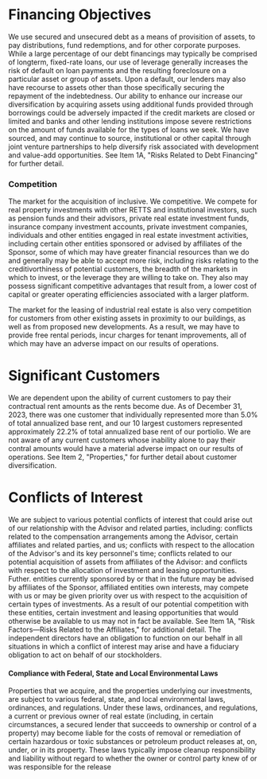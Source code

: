 # Financing Objectives

We use secured and unsecured debt as a means of provisition of assets, to pay distributions, fund redemptions, and for other corporate purposes. While a large percentage of our debt financings may typically be comprised of longterm, fixed-rate loans, our use of leverage generally increases the risk of default on loan payments and the resulting foreclosure on a particular asset or group of assets. Upon a default, our lenders may also have recourse to assets other than those specifically securing the repayment of the indebtedness. Our ability to enhance our increase our diversification by acquiring assets using additional funds provided through borrowings could be adversely impacted if the credit markets are closed or limited and banks and other lending institutions impose severe restrictions on the amount of funds available for the types of loans we seek. We have sourced, and may continue to source, institutional or other capital through joint venture partnerships to help diversify risk associated with development and value-add opportunities. See Item 1A, "Risks Related to Debt Financing" for further detail.

### Competition

The market for the acquisition of inclusive. We competitive. We compete for real property investments with other RETTS and institutional investors, such as pension funds and their advisors, private real estate investment funds, insurance company investment accounts, private investment companies, individuals and other entities engaged in real estate investment activities, including certain other entities sponsored or advised by affiliates of the Sponsor, some of which may have greater financial resources than we do and generally may be able to accept more risk, including risks relating to the creditivorthiness of potential customers, the breadth of the markets in which to invest, or the leverage they are willing to take on. They also may possess significant competitive advantages that result from, a lower cost of capital or greater operating efficiencies associated with a larger platform.

The market for the leasing of industrial real estate is also very competition for customers from other existing assets in proximity to our buildings, as well as from proposed new developments. As a result, we may have to provide free rental periods, incur charges for tenant improvements, all of which may have an adverse impact on our results of operations.

# Significant Customers

We are dependent upon the ability of current customers to pay their contractual rent amounts as the rents become due. As of December 31, 2023, there was one customer that individually represented more than 5.0% of total annualized base rent, and our 10 largest customers represented approximately 22.2% of total annualized base rent of our portiolio. We are not aware of any current customers whose inability alone to pay their contral amounts would have a material adverse impact on our results of operations. See Item 2, "Properties," for further detail about customer diversification.

# Conflicts of Interest

We are subject to various potential conflicts of interest that could arise out of our relationship with the Advisor and related parties, including: conflicts related to the compensation arrangements among the Advisor, certain affiliates and related parties, and us; conflicts with respect to the allocation of the Advisor's and its key personnel's time; conflicts related to our potential acquisition of assets from affiliates of the Advisor: and conflicts with respect to the allocation of investment and leasing opportunities. Futher. entities currently sponsored by or that in the future may be advised by affiliates of the Sponsor, affiliated entities own interests, may compete with us or may be given priority over us with respect to the acquisition of certain types of investments. As a result of our potential competition with these entities, certain investment and leasing opportunities that would otherwise be available to us may not in fact be available. See Item 1A, "Risk Factors—Risks Related to the Affiliates," for additional detail. The independent directors have an obligation to function on our behalf in all situations in which a conflict of interest may arise and have a fiduciary obligation to act on behalf of our stockholders.

#### Compliance with Federal, State and Local Environmental Laws

Properties that we acquire, and the properties underlying our investments, are subject to various federal, state, and local environmental laws, ordinances, and regulations. Under these laws, ordinances, and regulations, a current or previous owner of real estate (including, in certain circumstances, a secured lender that succeeds to ownership or control of a property) may become liable for the costs of removal or remediation of certain hazardous or toxic substances or petroleum product releases at, on, under, or in its property. These laws typically impose cleanup responsibility and liability without regard to whether the owner or control party knew of or was responsible for the release